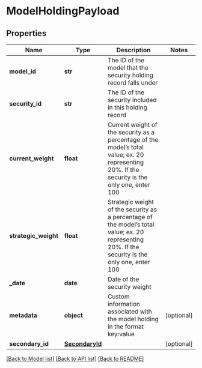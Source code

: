 # ModelHoldingPayload

## Properties
Name | Type | Description | Notes
------------ | ------------- | ------------- | -------------
**model_id** | **str** | The ID of the model that the security holding record falls under | 
**security_id** | **str** | The ID of the security included in this holding record | 
**current_weight** | **float** | Current weight of the security as a percentage of the model’s total value; ex. 20 representing 20%. If the security is the only one, enter 100 | 
**strategic_weight** | **float** | Strategic weight of the security as a percentage of the model’s total value; ex. 20 representing 20%. If the security is the only one, enter 100 | 
**_date** | **date** | Date of the security weight | 
**metadata** | **object** | Custom information associated with the model holding in the format key:value | [optional] 
**secondary_id** | [**SecondaryId**](SecondaryId.md) |  | [optional] 

[[Back to Model list]](../README.md#documentation-for-models) [[Back to API list]](../README.md#documentation-for-api-endpoints) [[Back to README]](../README.md)


